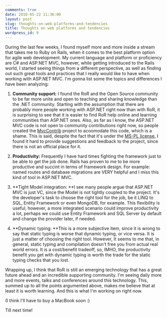 ```yaml
---
comments: true
date: 2010-05-22 11:36:00
layout: post
slug: thoughts-on-web-platforms-and-tendencies
title: Thoughts on web platforms and tendencies
wordpress_id: 9
---
```



During the last few weeks, I found myself more and more inside a stream that takes me to Ruby on Rails, when it comes to the best platform option for agile web development. My current language and platform or proficiency are C# and ASP.NET MVC, however, while getting introduced to the Rails world, I started seeing things from a different perspective, as well as finding out such great tools and practices that I really would like to have when working with ASP.NET MVC. I'm gonna list some the topics and differences I have been analyzing:






	
  1. **Community support:** I found the RoR and the Open Source community to be far more unite and open to teaching and sharing knowledge than the .NET community. Starting with the assumption that there are probably more people working with ASP.NET right now than with RoR, it is surprising to see that it is easier to find RoR help online and learning communities than ASP.NET ones. Also, as far as I know, the ASP.NET MVC code is not open to community contributions right now, so people created the [MvcContrib](http://mvccontrib.codeplex.com/) project to acoomodate this code, which is a shame. This is said, despite the fact that it's under the [MS-PL license](http://www.opensource.org/licenses/ms-pl.html), I found it hard to provide suggestions and feedback to the project, since there is not an official place for it.
  

	
  2. **Productivity:** Frequently I have hard times fighting the framework just to be able to get the job done. Rails has proven to me to be more productive and succint in terms of framework design. For example: named routes and database migrations are VERY helpful and I miss this kind of tool in ASP.NET MVC.
  

	
  3. **Tight Model integration: **I see many people argue that ASP.NET MVC is just VC, since the Model is not tightly coupled to the project. It's the developer's task to choose the right tool for the job, be it LINQ to SQL, Entity Framework or even MongoDB, for example. This flexibility is useful, however, a more integrated scenario could improve productivity a lot, perhaps we could use Entity Framework and SQL Server by default and change the provider later, if needed.
  

	
  4. **Dynamic typing: **This is a more subjective item, since it is wrong to say that static typing is worse that dynamic typing, or vice versa. It is just a matter of choosing the right tool. However, It seems to me that, in general, static typing and compilation doesn't free you from actual real world errors. It is a cost/benefit tradeoff, so, IMHO, the productivity benefit you get with dynamic typing is worth the trade for the static typing checks that you lost. 





Wrapping up, I think that RoR is still an emerging technology that has a great future ahead and an incredible supporting community. I'm seeing daily more and more events, talks and conferences around this technology. This, summed up to all the points argumented above, makes me believe that at least it is worth learning. And this is what I'm working on right now.






(I think I'll have to buy a MacBook soon :)






Till next time!




